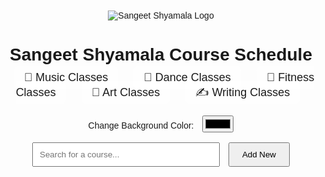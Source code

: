 <style>
  body {
    background: url('/mnt/data/colourful-ombre-background-blue-purple_218148-757.avif') no-repeat center center fixed;
    background-size: cover;
    font-family: Arial, sans-serif;
    padding: 20px;
    transition: background-color 0.5s ease;
  }
  h1 {
    text-align: center;
    margin-bottom: 10px;
  }
  .logo-container {
    text-align: center;
    margin-bottom: 20px;
  }
  .logo-container img {
    max-width: 200px;
    height: auto;
    cursor: pointer;
  }
  .category-menu {
    text-align: center;
    margin-bottom: 20px;
    font-size: 18px;
  }
  .category-menu span {
    margin: 0 10px;
    cursor: pointer;
    padding: 8px 16px;
    background: rgba(255,255,255,0.8);
    border-radius: 8px;
    transition: background 0.3s;
  }
  .category-menu span:hover {
    background: rgba(255,255,255,1);
  }
  .controls {
    text-align: center;
    margin-bottom: 20px;
  }
  .controls input[type="text"] {
    padding: 10px;
    width: 300px;
    margin-right: 10px;
  }
  .controls button {
    padding: 10px 20px;
  }
  .controls label {
    margin-right: 10px;
  }
  .course-grid {
    display: grid;
    grid-template-columns: repeat(auto-fill, minmax(320px, 1fr));
    gap: 20px;
  }
  .course-card {
    background-color: white;
    padding: 15px;
    border-radius: 10px;
    box-shadow: 0 2px 8px rgba(0,0,0,0.1);
    display: flex;
    flex-direction: column;
    gap: 8px;
    transition: transform 0.2s;
  }
  .course-card:hover {
    transform: translateY(-5px);
  }
  .course-card div[contenteditable] {
    border-bottom: 1px solid #ddd;
    padding: 4px;
  }
  .course-card button {
    align-self: flex-end;
  }
</style>

<div class="logo-container">
  <img src="/mnt/data/ShyamalaLogo-14 (1).png" alt="Sangeet Shyamala Logo" onclick="changeLogo()">
</div>

<h1>Sangeet Shyamala Course Schedule</h1>

<div class="category-menu">
  <span onclick="filterCategory('music')">🎵 Music Classes</span>
  <span onclick="filterCategory('dance')">💃 Dance Classes</span>
  <span onclick="filterCategory('fitness')">🧘 Fitness Classes</span>
  <span onclick="filterCategory('art')">🎨 Art Classes</span>
  <span onclick="filterCategory('writing')">✍️ Writing Classes</span>
</div>

<div class="controls">
  <label for="bgColorPicker">Change Background Color:</label>
  <input type="color" id="bgColorPicker" onchange="document.body.style.backgroundColor = this.value">
  <br><br>
  <input type="text" id="searchBox" placeholder="Search for a course..." onkeyup="searchCourse()">
  <button onclick="addNewCard()">Add New</button>
</div>

<div class="course-grid" id="courseGrid"></div>

<script>
function searchCourse() {
  let input = document.getElementById("searchBox").value.toLowerCase();
  let cards = document.querySelectorAll(".course-card");
  cards.forEach(card => {
    card.style.display = card.innerText.toLowerCase().includes(input) ? "block" : "none";
  });
}

function addNewCard() {
  const grid = document.getElementById("courseGrid");
  const card = document.createElement("div");
  card.className = "course-card";
  card.innerHTML = `
    <div contenteditable="true">Course Name</div>
    <div contenteditable="true">Instructor</div>
    <div contenteditable="true">Days</div>
    <div contenteditable="true">Time</div>
    <div contenteditable="true">Fee</div>
    <div contenteditable="true">Room No.</div>
    <div contenteditable="true">Group/Individual</div>
    <button onclick="alert('Changes saved!')">Save</button>
  `;
  grid.appendChild(card);
}

function changeLogo() {
  const fileInput = document.createElement("input");
  fileInput.type = "file";
  fileInput.accept = "image/*";
  fileInput.onchange = (e) => {
    const file = e.target.files[0];
    const reader = new FileReader();
    reader.onload = (event) => {
      document.querySelector(".logo-container img").src = event.target.result;
    };
    reader.readAsDataURL(file);
  };
  fileInput.click();
}

function filterCategory(type) {
  const cards = document.querySelectorAll(".course-card");
  cards.forEach(card => {
    const text = card.innerText.toLowerCase();
    const matches = {
      music: /vocal|tabla|piano|sitar|voice/.test(text),
      dance: /dance|ballet|kathak|odissi|bharatnatyam|salsa/.test(text),
      fitness: /fitness|yoga|karate|zumba/.test(text),
      art: /painting|sculpture|art/.test(text),
      writing: /writing/.test(text),
    };
    card.style.display = matches[type] ? "block" : "none";
  });
}

const courseData = [
  ["Bharatnatyam", "Meenakshi Rao", "Saturday, Sunday", "8:30 to 10:30am, 9:30 to 11:30am, 11:00 to 12:00pm", "₹2800 (8 classes/month)", "", "Group"],
  ["Hindustani Vocal", "Akansha", "Sat & Sun", "10:00 to 11:00am", "₹3000, ₹1200/hr (individual)", "", "Both"],
  ["Dance Fitness", "Ajay Soni", "Mon, Wed, Fri", "6:15 to 7:15pm", "₹3500 (8 classes), ₹4500 (12 classes)", "", "Group"],
  ["Yoga", "—", "Tues & Thurs", "6:00 to 7:00pm", "₹3000 (8 classes/month)", "", "Group"],
  ["Karate", "Tarun Chakravarty", "Mon & Thurs", "5:00 to 6:00pm", "₹2000 (8 classes/month)", "", "Group"],
  ["Creative Writing", "Kiran Mishra", "Saturday, Sunday", "11:00 to 12:00pm, 3:00 to 4:00pm", "₹2000 (4 classes), ₹700/hr, ₹1000/hr", "", "Both"],
  ["Tabla", "Bijoy Mandal", "Wed & Fri, Sat", "5:00 to 6:00pm, 10:30 to 12:00pm", "₹2000, ₹4500 (8 classes/month)", "", "Both"],
  ["Ballet", "Komal", "Thurs & Sat", "4:00 to 5:00pm, 5:00 to 6:00pm", "₹3000 (4 classes), ₹5500 (8 classes)", "", "Group"],
  ["Bharatnatyam", "Arupa Lahiry", "Saturday, Sunday", "4:30 to 5:30pm, 10:30 to 11:30am", "₹2500", "", "Group"],
  ["Odissi", "Subrata Tripathy", "Thursday", "3:30 to 5:00pm", "₹2000 (4 classes/month)", "", "Group"],
  ["Piano & Voice", "Kinneret Prabhudas", "Mon to Thurs", "9:00 to 6:45pm", "₹2000 (45 min), ₹1500 (30 min)", "", "Individual"],
  ["Vocal & Sitar", "Sephali Maiti", "Tues & Fri", "5:00 to 6:00pm", "₹2000", "", "Group"],
  ["Voice & Piano", "Subhiksha A.", "Fri", "—", "₹1200 (40 min)", "", "Individual"],
  ["Kathak", "Deepti Gupta", "Tues & Wed (Adv.), Sat & Sun (Adv.)", "5:00 to 6:00pm, 1:30 to 2:30pm", "₹2000 (kids), ₹2300 (adults)", "", "Group"],
  ["Sculpture", "Javed Hussain", "Sat & Sun", "10:30 to 12:30pm", "₹2500 (8 classes/month)", "", "Group"],
  ["Zumba Fitness", "Shivani", "Thurs & Sat", "5:00 to 6:00pm", "₹2000 (4 classes), ₹3500 (8 classes)", "", "Group"],
  ["Sitar", "—", "Tues", "4:00 to 5:00pm", "₹1500/class (individual), ₹4000 group", "", "Both"]
];

window.onload = function populateGrid() {
  const grid = document.getElementById("courseGrid");
  courseData.forEach(row => {
    const card = document.createElement("div");
    card.className = "course-card";
    row.forEach(cell => {
      const div = document.createElement("div");
      div.textContent = cell;
      div.contentEditable = true;
      card.appendChild(div);
    });
    const button = document.createElement("button");
    button.textContent = "Save";
    button.onclick = () => alert("Changes saved!");
    card.appendChild(button);
    grid.appendChild(card);
  });
};
</script>
